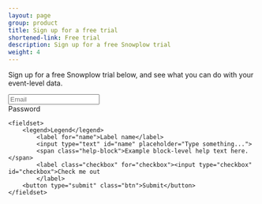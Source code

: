 ```yaml
---
layout: page
group: product
title: Sign up for a free trial
shortened-link: Free trial 
description: Sign up for a free Snowplow trial
weight: 4
---
```


Sign up for a free Snowplow trial below, and see what you can do with your event-level data.

<form class="form-horizontal">
	<div class="controls">
		<input type="test" id="inputEmail" placeholder="Email">
	</div>
	<div class="control-group">
		<label class="control-group" for="inputPassword">Password</label>
	</div>

	<fieldset>
		<legend>Legend</legend>
			<label for="name">Label name</label>
			<input type="text" id="name" placeholder="Type something...">
			<span class="help-block">Example block-level help text here.</span>
			<label class="checkbox" for="checkbox"><input type="checkbox" id="checkbox">Check me out 
			</label>
		<button type="submit" class="btn">Submit</button>
	</fieldset>
</form>